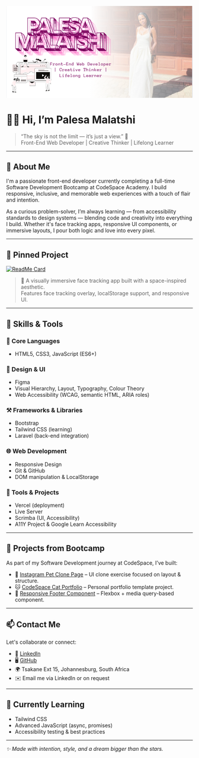 ![Banner](./assets/banner.png)

# 👋🏽 Hi, I’m Palesa Malatshi

> “The sky is not the limit — it’s just a view.” 🌌  
> Front-End Web Developer | Creative Thinker | Lifelong Learner

---

## 🌸 About Me

I'm a passionate front-end developer currently completing a full-time Software Development Bootcamp at CodeSpace Academy. I build responsive, inclusive, and memorable web experiences with a touch of flair and intention.

As a curious problem-solver, I’m always learning — from accessibility standards to design systems — blending code and creativity into everything I build. Whether it's face tracking apps, responsive UI components, or immersive layouts, I pour both logic and love into every pixel.

---

## 🌟 Pinned Project

[![ReadMe Card](https://github-readme-stats.vercel.app/api/pin/?username=palesamalatshi&repo=face-tracking-app&theme=radical)](https://github.com/palesamalatshi/face-tracking-app)

> 🎯 A visually immersive face tracking app built with a space-inspired aesthetic.  
> Features face tracking overlay, localStorage support, and responsive UI.

---

## 🔧 Skills & Tools

### 🧠 Core Languages
- HTML5, CSS3, JavaScript (ES6+)

### 🎨 Design & UI
- Figma
- Visual Hierarchy, Layout, Typography, Colour Theory
- Web Accessibility (WCAG, semantic HTML, ARIA roles)

### ⚒️ Frameworks & Libraries
- Bootstrap
- Tailwind CSS (learning)
- Laravel (back-end integration)

### 🌐 Web Development
- Responsive Design
- Git & GitHub
- DOM manipulation & LocalStorage

### 🧪 Tools & Projects
- Vercel (deployment)
- Live Server
- Scrimba (UI, Accessibility)
- A11Y Project & Google Learn Accessibility

---

## 🧩 Projects from Bootcamp

As part of my Software Development journey at CodeSpace, I’ve built:

- 🐾 [Instagram Pet Clone Page](https://github.com/palesamalatshi/pet-instagram-clone) – UI clone exercise focused on layout & structure.
- 🐱 [CodeSpace Cat Portfolio](https://github.com/palesamalatshi/codespace-cat) – Personal portfolio template project.
- 🧩 [Responsive Footer Component](https://github.com/palesamalatshi/PALMAL25525_FT02506_GroupA_Palesa-Malatshi_SDF04) – Flexbox + media query-based component.

---

## 📫 Contact Me

Let's collaborate or connect:

- 💼 [LinkedIn](https://www.linkedin.com/in/palesa-malatshi-945a702b6/)
- 🖥️ [GitHub](https://github.com/palesamalatshi)
- 🌍 Tsakane Ext 15, Johannesburg, South Africa
- ✉️ Email me via LinkedIn or on request

---

## 🌱 Currently Learning
- Tailwind CSS
- Advanced JavaScript (async, promises)
- Accessibility testing & best practices

---

_✨ Made with intention, style, and a dream bigger than the stars._

